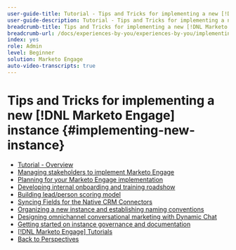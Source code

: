 ```yaml
---
user-guide-title: Tutorial - Tips and Tricks for implementing a new [!DNL Marketo Engage] instance 
user-guide-description: Tutorial - Tips and Tricks for implementing a new [!DNL Marketo Engage] instance 
breadcrumb-title: Tips and Tricks for implementing a new [!DNL Marketo Engage] instance 
breadcrumb-url: /docs/experiences-by-you/experiences-by-you/implementing-new-instance/overview
index: yes
role: Admin
level: Beginner
solution: Marketo Engage
auto-video-transcripts: true
---
```


# Tips and Tricks for implementing a new [!DNL Marketo Engage] instance {#implementing-new-instance}

+ [Tutorial - Overview](./overview.md)
+ [Managing stakeholders to implement Marketo Engage](./managing-stakeholder-communications.md)
+ [Planning for your Marketo Engage implementation](./planning-for-new-implementation.md)
+ [Developing internal onboarding and training roadshow](./internal-training-roadshow.md)
+ [Building lead/person scoring model](./building-person-scoring-model.md)
+ [Syncing Fields for the Native CRM Connectors](./syncing-fields-for-crm-integration.md)
+ [Organizing a new instance and establishing naming conventions](./organizing-new-instance.md)
+ [Designing omnichannel conversational marketing with Dynamic Chat](./designing-omnichannel-conversational-marketing.md)
+ [Getting started on instance governance and documentation](./documenting-your-instance.md)
+ [[!DNL Marketo Engage] Tutorials](https://experienceleague.adobe.com/docs/marketo-learn/tutorials/overview.html?lang=en)
+ [Back to Perspectives](https://experienceleague.adobe.com/en/perspectives?lang=en#f-el_product=Marketo%20Engage&aq=((%40el_contenttype%20NOT%20%22Community%7CUser%22)%20AND%20(%40el_contenttype%3D%22perspective%22)))
